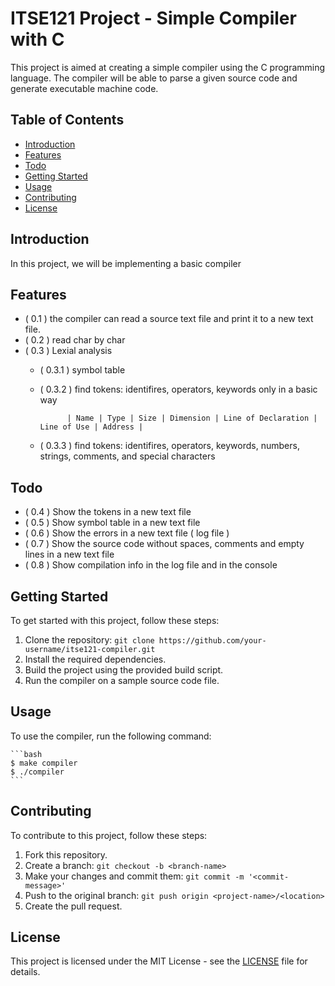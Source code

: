 # ITSE121 Project - Simple Compiler with C

This project is aimed at creating a simple compiler using the C programming language. The compiler will be able to parse a given source code and generate executable machine code.

## Table of Contents

- [Introduction](#introduction)
- [Features](#features)
- [Todo](#todo)
- [Getting Started](#getting-started)
- [Usage](#usage)
- [Contributing](#contributing)
- [License](#license)

## Introduction

In this project, we will be implementing a basic compiler
 <!-- that can perform lexical analysis, syntax analysis, semantic analysis, and code generation. The compiler will take a source code written in a specific programming language and produce an executable binary file. -->

## Features
- ( 0.1 ) the compiler can read a source text file and print it to a new text file.
- ( 0.2 ) read char by char
- ( 0.3 ) Lexial analysis
  - ( 0.3.1 ) symbol table
  - ( 0.3.2 ) find tokens: identifires, operators, keywords only in a basic way
  
              | Name | Type | Size | Dimension | Line of Declaration | Line of Use | Address |

  - ( 0.3.3 ) find tokens: identifires, operators, keywords, numbers, strings, comments, and special characters
<!-- 
- Lexical analysis: Tokenizing the source code into meaningful tokens.
- Syntax analysis: Parsing the tokens to check for correct syntax.
- Semantic analysis: Checking for semantic errors and generating symbol tables.
- Code generation: Generating machine code from the parsed source code.
- Error handling: Providing meaningful error messages for easier debugging. -->

## Todo
- ( 0.4 ) Show the tokens in a new text file
- ( 0.5 ) Show symbol table in a new text file
- ( 0.6 ) Show the errors in a new text file ( log file )
- ( 0.7 ) Show the source code without spaces, comments and empty lines in a new text file
- ( 0.8 ) Show compilation info in the log file and in the console

## Getting Started

To get started with this project, follow these steps:

1. Clone the repository: `git clone https://github.com/your-username/itse121-compiler.git`
2. Install the required dependencies.
3. Build the project using the provided build script.
4. Run the compiler on a sample source code file.

## Usage

To use the compiler, run the following command:
    
    ```bash
    $ make compiler
    $ ./compiler
    ```

## Contributing

To contribute to this project, follow these steps:

1. Fork this repository.
2. Create a branch: `git checkout -b <branch-name>`
3. Make your changes and commit them: `git commit -m '<commit-message>'`
4. Push to the original branch: `git push origin <project-name>/<location>`
5. Create the pull request.

## License

This project is licensed under the MIT License - see the [LICENSE](LICENSE) file for details.


